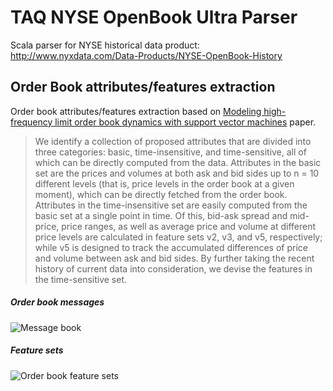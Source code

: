 # TAQ NYSE OpenBook Ultra Parser

Scala parser for NYSE historical data product: http://www.nyxdata.com/Data-Products/NYSE-OpenBook-History

## Order Book attributes/features extraction

Order book attributes/features extraction based on [Modeling high-frequency limit order book dynamics with support vector machines](https://raw.github.com/ezhulenev/scala-openbook/master/assets/Modeling-high-frequency-limit-order-book-dynamics-with-support-vector-machines.pdf) paper.

> We identify a collection of proposed attributes that are divided into three categories: basic, time-insensitive, and time-sensitive,
> all of which can be directly computed from the data. Attributes in the basic set are the prices and volumes at both ask and bid sides
> up to n = 10 different levels (that is, price levels in the order book at a given moment), which can be directly fetched from the
> order book. Attributes in the time-insensitive set are easily computed from the basic set at a single point in time.
> Of this, bid-ask spread and mid-price, price ranges, as well as average price and volume at different price levels are calculated
> in feature sets v2, v3, and v5, respectively; while v5 is designed to track the accumulated differences of price and volume
> between ask and bid sides. By further taking the recent history of current data into consideration,
> we devise the features in the time-sensitive set.


##### Order book messages

![Message book](https://raw.github.com/ezhulenev/scala-openbook/master/assets/messagebook.png)


##### Feature sets

![Order book feature sets](https://raw.github.com/ezhulenev/scala-openbook/master/assets/features.png)